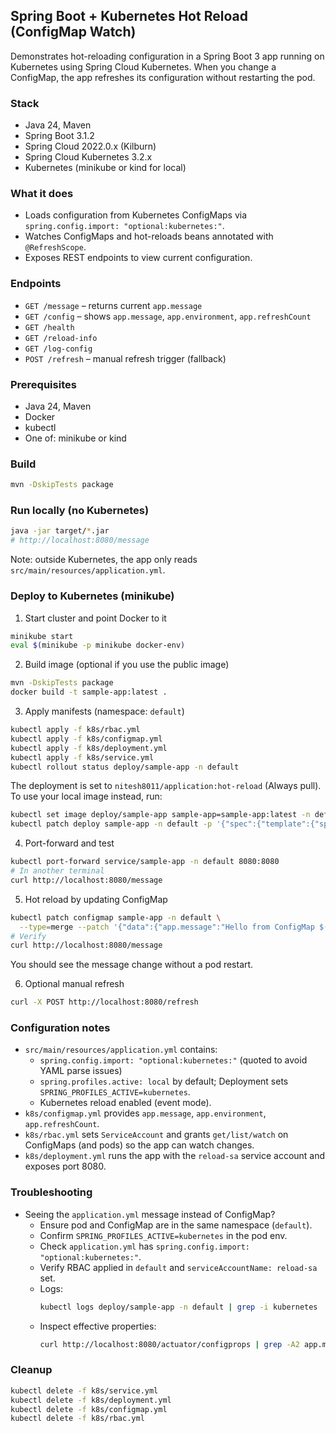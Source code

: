 ## Spring Boot + Kubernetes Hot Reload (ConfigMap Watch)

Demonstrates hot-reloading configuration in a Spring Boot 3 app running on Kubernetes using Spring Cloud Kubernetes. When you change a ConfigMap, the app refreshes its configuration without restarting the pod.

### Stack
- Java 24, Maven
- Spring Boot 3.1.2
- Spring Cloud 2022.0.x (Kilburn)
- Spring Cloud Kubernetes 3.2.x
- Kubernetes (minikube or kind for local)

### What it does
- Loads configuration from Kubernetes ConfigMaps via `spring.config.import: "optional:kubernetes:"`.
- Watches ConfigMaps and hot-reloads beans annotated with `@RefreshScope`.
- Exposes REST endpoints to view current configuration.

### Endpoints
- `GET /message` – returns current `app.message`
- `GET /config` – shows `app.message`, `app.environment`, `app.refreshCount`
- `GET /health`
- `GET /reload-info`
- `GET /log-config`
- `POST /refresh` – manual refresh trigger (fallback)

### Prerequisites
- Java 24, Maven
- Docker
- kubectl
- One of: minikube or kind

### Build
```bash
mvn -DskipTests package
```

### Run locally (no Kubernetes)
```bash
java -jar target/*.jar
# http://localhost:8080/message
```
Note: outside Kubernetes, the app only reads `src/main/resources/application.yml`.

### Deploy to Kubernetes (minikube)
1) Start cluster and point Docker to it
```bash
minikube start
eval $(minikube -p minikube docker-env)
```

2) Build image (optional if you use the public image)
```bash
mvn -DskipTests package
docker build -t sample-app:latest .
```

3) Apply manifests (namespace: `default`)
```bash
kubectl apply -f k8s/rbac.yml
kubectl apply -f k8s/configmap.yml
kubectl apply -f k8s/deployment.yml
kubectl apply -f k8s/service.yml
kubectl rollout status deploy/sample-app -n default
```
The deployment is set to `nitesh8011/application:hot-reload` (Always pull). To use your local image instead, run:
```bash
kubectl set image deploy/sample-app sample-app=sample-app:latest -n default
kubectl patch deploy sample-app -n default -p '{"spec":{"template":{"spec":{"containers":[{"name":"sample-app","imagePullPolicy":"IfNotPresent"}]}}}}'
```

4) Port-forward and test
```bash
kubectl port-forward service/sample-app -n default 8080:8080
# In another terminal
curl http://localhost:8080/message
```

5) Hot reload by updating ConfigMap
```bash
kubectl patch configmap sample-app -n default \
  --type=merge --patch '{"data":{"app.message":"Hello from ConfigMap $(date +"%H:%M:%S")"}}'
# Verify
curl http://localhost:8080/message
```
You should see the message change without a pod restart.

6) Optional manual refresh
```bash
curl -X POST http://localhost:8080/refresh
```

### Configuration notes
- `src/main/resources/application.yml` contains:
  - `spring.config.import: "optional:kubernetes:"` (quoted to avoid YAML parse issues)
  - `spring.profiles.active: local` by default; Deployment sets `SPRING_PROFILES_ACTIVE=kubernetes`.
  - Kubernetes reload enabled (event mode).
- `k8s/configmap.yml` provides `app.message`, `app.environment`, `app.refreshCount`.
- `k8s/rbac.yml` sets `ServiceAccount` and grants `get/list/watch` on ConfigMaps (and pods) so the app can watch changes.
- `k8s/deployment.yml` runs the app with the `reload-sa` service account and exposes port 8080.

### Troubleshooting
- Seeing the `application.yml` message instead of ConfigMap?
  - Ensure pod and ConfigMap are in the same namespace (`default`).
  - Confirm `SPRING_PROFILES_ACTIVE=kubernetes` in the pod env.
  - Check `application.yml` has `spring.config.import: "optional:kubernetes:"`.
  - Verify RBAC applied in `default` and `serviceAccountName: reload-sa` set.
  - Logs:
    ```bash
    kubectl logs deploy/sample-app -n default | grep -i kubernetes
    ```
  - Inspect effective properties:
    ```bash
    curl http://localhost:8080/actuator/configprops | grep -A2 app.message
    ```

### Cleanup
```bash
kubectl delete -f k8s/service.yml
kubectl delete -f k8s/deployment.yml
kubectl delete -f k8s/configmap.yml
kubectl delete -f k8s/rbac.yml
```
